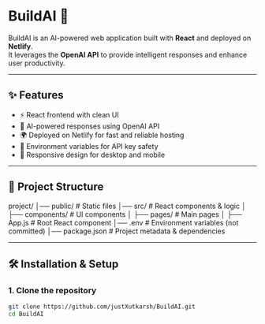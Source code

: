 # BuildAI 🚀  

BuildAI is an AI-powered web application built with **React** and deployed on **Netlify**.  
It leverages the **OpenAI API** to provide intelligent responses and enhance user productivity.  

---

## ✨ Features
- ⚡ React frontend with clean UI  
- 🤖 AI-powered responses using OpenAI API  
- 🌍 Deployed on Netlify for fast and reliable hosting  
- 🔐 Environment variables for API key safety  
- 📱 Responsive design for desktop and mobile  

---

## 📂 Project Structure
project/
│── public/ # Static files
│── src/ # React components & logic
│ ├── components/ # UI components
│ ├── pages/ # Main pages
│ ├── App.js # Root React component
│── .env # Environment variables (not committed)
│── package.json # Project metadata & dependencies

---

## 🛠️ Installation & Setup  

### 1. Clone the repository
```bash
git clone https://github.com/justXutkarsh/BuildAI.git
cd BuildAI
